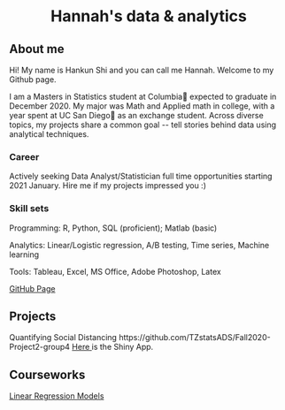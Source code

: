<center>
  <h1> Hannah's data & analytics </h1>
</center>

<h2> About me </h2>
<p> Hi! My name is Hankun Shi and you can call me Hannah. Welcome to my Github page.</p>
<p> I am a Masters in Statistics student at Columbia🦁 expected to graduate in December 2020. My major was Math and Applied math in college, with a year spent at UC San Diego🔱 as an exchange student. Across diverse topics, my projects share a common goal -- tell stories behind data using analytical techniques.</p> 

<h3> Career </h3>
Actively seeking Data Analyst/Statistician full time opportunities starting 2021 January. Hire me <hs3142@columbia.edu> if my projects impressed you :)

<h3> Skill sets </h3> 
<p> Programming: R, Python, SQL (proficient); Matlab (basic)</p>
<p> Analytics: Linear/Logistic regression, A/B testing, Time series, Machine learning</p> 
<p> Tools: Tableau, Excel, MS Office, Adobe Photoshop, Latex</p> 

<a href = "https://hankunshi.github.io/Hannahs_data_stories/"> GitHub Page </a>

<h2> Projects </h2>
Quantifying Social Distancing
https://github.com/TZstatsADS/Fall2020-Project2-group4
<a href=https://ruiiii2886.shinyapps.io/social_distance/> Here </a> is the Shiny App.

<h2> Courseworks </h2>
<a href="https://github.com/HankunShi/STAT5205"> Linear Regression Models </a>
